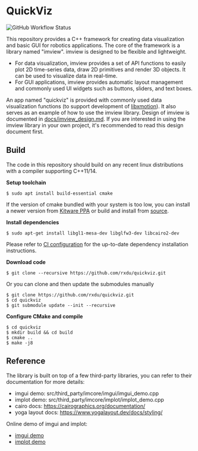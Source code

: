 # QuickViz

![GitHub Workflow Status](https://github.com/rxdu/quickviz/workflows/default/badge.svg)

This repository provides a C++ framework for creating data visualization and basic GUI for robotics applications. The
core of the framework is a library named "imview". imview is designed to be flexible and lightweight.

* For data visualization, imview provides a set of API functions to easily plot 2D time-series data, draw 2D primitives
  and render 3D objects. It can be used to visualize data in real-time.
* For GUI applications, imview provides automatic layout management and commonly used UI widgets such as buttons,
  sliders, and text boxes.

An app named "quickviz" is provided with commonly used data visualization functions (to support development
of [libxmotion](https://github.com/rxdu/libxmotion)). It also serves as an example of how to use the imview library.
Design of imview is documented in [docs/imview_design.md](docs/imview_design.md). If you are interested in using the
imview library in your own project, it's recommended to read this design document first.

## Build

The code in this repository should build on any recent linux distributions with a compiler supporting C++11/14.

**Setup toolchain**

```
$ sudo apt install build-essential cmake
```

If the version of cmake bundled with your system is too low, you can install a newer version
from [Kitware PPA](https://apt.kitware.com/) or build and install from [source](https://cmake.org/download/).

**Install dependencies**

```
$ sudo apt-get install libgl1-mesa-dev libglfw3-dev libcairo2-dev
```

Please refer to [CI configuration](.github/workflows/default.yml) for the up-to-date dependency installation
instructions.

**Download code**

```
$ git clone --recursive https://github.com/rxdu/quickviz.git
```

Or you can clone and then update the submodules manually

```
$ git clone https://github.com/rxdu/quickviz.git
$ cd quickviz
$ git submodule update --init --recursive
```

**Configure CMake and compile**

```
$ cd quickviz
$ mkdir build && cd build
$ cmake ..
$ make -j8
```

## Reference

The library is built on top of a few third-party libraries, you can refer to their documentation for more details:

* imgui demo: src/third_party/imcore/imgui/imgui_demo.cpp
* implot demo: src/third_party/imcore/implot/implot_demo.cpp
* cairo docs: https://cairographics.org/documentation/
* yoga layout docs: https://www.yogalayout.dev/docs/styling/

Online demo of imgui and implot:

* [imgui demo](https://greggman.github.io/doodles/glfw-imgui/out/glfw-imgui.html)
* [implot demo](https://traineq.org/implot_demo/src/implot_demo.html)
